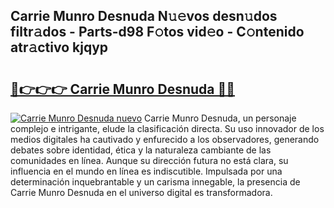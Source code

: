 ## Carrie Munro Desnuda N𝚞𝚎vos desn𝚞dos filtr𝚊dos - Parts-d98 F𝚘tos vid𝚎o - C𝚘ntenido atr𝚊ctivo kjqyp

# <h2><a href="http://mb2noc.tromn.icu/?c=Carrie+Munro+Desnuda">🔗👉👉👉 Carrie Munro Desnuda 🔗🔗</a></h2>

[![Carrie Munro Desnuda nuevo](https://i.imgur.com/pEAQMta.gif)](http://mb2noc.tromn.icu/?c=Carrie+Munro+Desnuda)
Carrie Munro Desnuda, un personaje complejo e intrigante, elude la clasificación directa. Su uso innovador de los medios digitales ha cautivado y enfurecido a los observadores, generando debates sobre identidad, ética y la naturaleza cambiante de las comunidades en línea. Aunque su dirección futura no está clara, su influencia en el mundo en línea es indiscutible. Impulsada por una determinación inquebrantable y un carisma innegable, la presencia de Carrie Munro Desnuda en el universo digital es transformadora.
